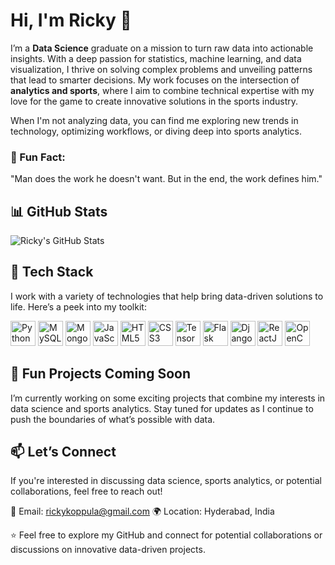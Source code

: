 # Hi, I'm Ricky 👋

I’m a **Data Science** graduate on a mission to turn raw data into actionable insights. With a deep passion for statistics, machine learning, and data visualization, I thrive on solving complex problems and unveiling patterns that lead to smarter decisions. My work focuses on the intersection of **analytics and sports**, where I aim to combine technical expertise with my love for the game to create innovative solutions in the sports industry.

When I'm not analyzing data, you can find me exploring new trends in technology, optimizing workflows, or diving deep into sports analytics.

### 🌟 Fun Fact:
"Man does the work he doesn't want. But in the end, the work defines him."



## 📊 GitHub Stats

![Ricky's GitHub Stats](https://github-readme-stats.vercel.app/api?username=your-github-username&show_icons=true&theme=dark)

## 🔧 Tech Stack
I work with a variety of technologies that help bring data-driven solutions to life. Here’s a peek into my toolkit:

<p align="left">
  <img src="https://cdn.jsdelivr.net/npm/devicons@2.2.0/icons/python/python-original-light.svg" alt="Python" width="40" height="40"/>
  <img src="https://cdn.jsdelivr.net/npm/devicons@2.2.0/icons/mysql/mysql-original-wordmark-light.svg" alt="MySQL" width="40" height="40"/>
  <img src="https://cdn.jsdelivr.net/npm/devicons@2.2.0/icons/mongodb/mongodb-original-wordmark-light.svg" alt="MongoDB" width="40" height="40"/>
  <img src="https://cdn.jsdelivr.net/npm/devicons@2.2.0/icons/javascript/javascript-original-light.svg" alt="JavaScript" width="40" height="40"/>
  <img src="https://cdn.jsdelivr.net/npm/devicons@2.2.0/icons/html5/html5-original-light.svg" alt="HTML5" width="40" height="40"/>
  <img src="https://cdn.jsdelivr.net/npm/devicons@2.2.0/icons/css3/css3-original-light.svg" alt="CSS3" width="40" height="40"/>
  <img src="https://cdn.jsdelivr.net/npm/devicons@2.2.0/icons/tensorflow/tensorflow-original-light.svg" alt="TensorFlow" width="40" height="40"/>
  <img src="https://cdn.jsdelivr.net/npm/devicons@2.2.0/icons/flask/flask-original-wordmark-light.svg" alt="Flask" width="40" height="40"/>
  <img src="https://cdn.jsdelivr.net/npm/devicons@2.2.0/icons/django/django-plain-light.svg" alt="Django" width="40" height="40"/>
  <img src="https://cdn.jsdelivr.net/npm/devicons@2.2.0/icons/react/react-original-light.svg" alt="ReactJS" width="40" height="40"/>
  <img src="https://cdn.jsdelivr.net/npm/devicons@2.2.0/icons/opencv/opencv-original-light.svg" alt="OpenCV" width="40" height="40"/>
</p>


## 🚀 Fun Projects Coming Soon
I’m currently working on some exciting projects that combine my interests in data science and sports analytics. Stay tuned for updates as I continue to push the boundaries of what’s possible with data.

## 📫 Let’s Connect
If you're interested in discussing data science, sports analytics, or potential collaborations, feel free to reach out!

📧 Email: rickykoppula@gmail.com
🌍 Location: Hyderabad, India

⭐️ Feel free to explore my GitHub and connect for potential collaborations or discussions on innovative data-driven projects.
